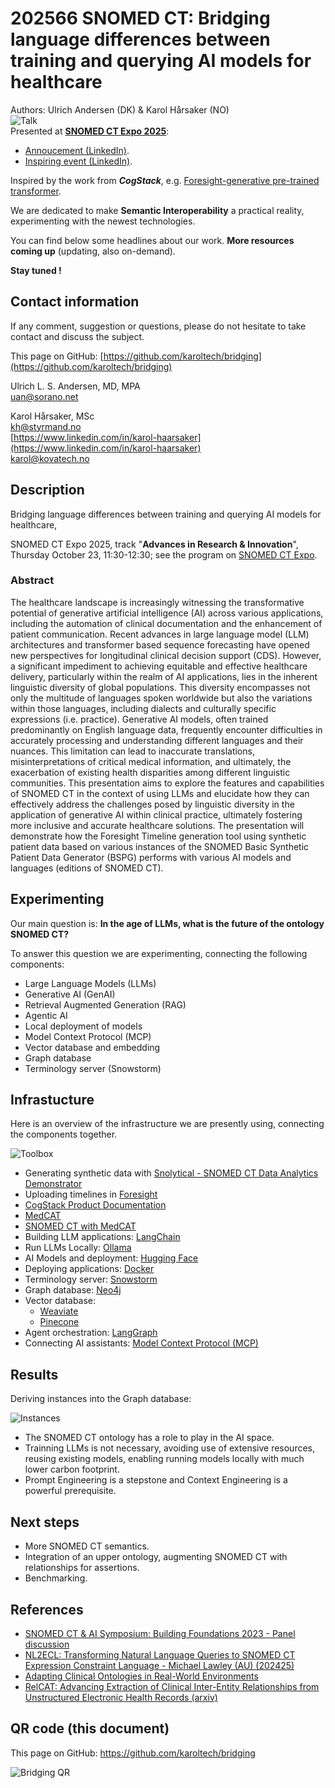 # 202566 SNOMED CT: Bridging language differences between training and querying AI models for healthcare
Authors: Ulrich Andersen (DK) & Karol Hårsaker (NO)  
![Talk](img/202566.png)  
Presented at **[SNOMED CT Expo 2025](https://www.snomed.org/snomedct-expo)**:    
 - [Annoucement (LinkedIn)](https://www.linkedin.com/posts/karol-haarsaker_glad-to-announce-that-ulrich-and-me-are-soon-activity-7383744474075533312-U9TE?utm_source=share&utm_medium=member_desktop&rcm=ACoAABO8_pwBxrQpts7ouQOxl1sjKiyspCKYTac).
 - [Inspiring event (LinkedIn)](https://www.linkedin.com/posts/karol-haarsaker_github-karoltechbridging-activity-7388550072902430720-wMeN?utm_source=share&utm_medium=member_desktop&rcm=ACoAABO8_pwBxrQpts7ouQOxl1sjKiyspCKYTac).
  
Inspired by the work from ***CogStack***, e.g. [Foresight-generative pre-trained transformer](https://youtu.be/O3LU2ZX0ziM?si=ldROGokUhMiF_vjk).  

We are dedicated to make **Semantic Interoperability** a practical reality, experimenting with the newest technologies.  
  
You can find below some headlines about our work. **More resources coming up** (updating, also on-demand).  

**Stay tuned !**  

## Contact information
If any comment, suggestion or questions, please do not hesitate to take contact and discuss the subject.  

This page on GitHub: [https://github.com/karoltech/bridging](https://github.com/karoltech/bridging)  

Ulrich L. S. Andersen, MD, MPA  
[uan@sorano.net](mailto:uan@sorano.net)  

Karol Hårsaker, MSc  
[kh@styrmand.no](mailto:kh@styrmand.no)   
[https://www.linkedin.com/in/karol-haarsaker](https://www.linkedin.com/in/karol-haarsaker)  
[karol@kovatech.no](mailto:karol@kovatech.no)  


## Description 

Bridging language differences between training and querying AI models for healthcare, 

SNOMED CT Expo 2025, track "**Advances in Research & Innovation**", Thursday October 23, 11:30-12:30; see the program on [SNOMED CT Expo](https://lnkd.in/dszmKMFu). 


### Abstract

The healthcare landscape is increasingly witnessing the transformative potential of generative artificial intelligence (AI) across various applications, including the automation of clinical documentation and the enhancement of patient communication. Recent advances in large language model (LLM) architectures and transformer based sequence forecasting have opened new perspectives for longitudinal clinical decision support (CDS). However, a significant impediment to achieving equitable and effective healthcare delivery, particularly within the realm of AI applications, lies in the inherent linguistic diversity of global populations. This diversity encompasses not only the multitude of languages spoken worldwide but also the variations within those languages, including dialects and culturally specific expressions (i.e. practice). Generative AI models, often trained predominantly on English language data, frequently encounter difficulties in accurately processing and understanding different languages and their nuances. This limitation can lead to inaccurate translations, misinterpretations of critical medical information, and ultimately, the exacerbation of existing health disparities among different linguistic communities. This presentation aims to explore the features and capabilities of SNOMED CT in the context of using LLMs and elucidate how they can effectively address the challenges posed by linguistic diversity in the application of generative AI within clinical practice, ultimately fostering more inclusive and accurate healthcare solutions. The presentation will demonstrate how the Foresight Timeline generation tool using synthetic patient data based on various instances of the SNOMED Basic Synthetic Patient Data Generator (BSPG) performs with various AI models and languages (editions of SNOMED CT).

## Experimenting  

Our main question is: **In the age of LLMs, what is the future of the ontology SNOMED CT?**

To answer this question we are experimenting, connecting the following components: 

- Large Language Models (LLMs)
- Generative AI (GenAI)
- Retrieval Augmented Generation (RAG)
- Agentic AI
- Local deployment of models
- Model Context Protocol (MCP)
- Vector database and embedding
- Graph database
- Terminology server (Snowstorm)

## Infrastucture 
Here is an overview of the infrastructure we are presently using, connecting the components together.  

![Toolbox](img/toolbox.png)  


- Generating synthetic data with [Snolytical - SNOMED CT Data Analytics Demonstrator](https://github.com/IHTSDO/health-data-analytics)  
- Uploading timelines in [Foresight](https://foresight.sites.er.kcl.ac.uk/)  
- [CogStack Product Documentation](https://cogstack.atlassian.net/wiki/spaces/COGDOC/pages/2406875137/CogStack+Product+Documentation)  
- [MedCAT](https://github.com/CogStack/MedCAT)  
- [SNOMED CT with MedCAT](https://htmlpreview.github.io/?https://github.com/CogStack/MedCATtutorials/blob/main/notebooks/specialised/Preprocessing_SNOMED_CT.html)  
- Building LLM applications: [LangChain](https://docs.langchain.com/oss/python/langchain/overview)  
- Run LLMs Locally: [Ollama](https://ollama.com/)  
- AI Models and deployment: [Hugging Face](https://huggingface.co/)  
- Deploying applications: [Docker](https://docs.docker.com/)  
- Terminology server: [Snowstorm]()  
- Graph database: [Neo4j](https://neo4j.com/docs/getting-started/data-modeling/tutorial-data-modeling/)  
- Vector database:  
    - [Weaviate](https://docs.weaviate.io/weaviate)  
    - [Pinecone](https://www.pinecone.io/)  
- Agent orchestration: [LangGraph](https://langchain-ai.github.io/langgraph/guides/)  
- Connecting AI assistants: [Model Context Protocol (MCP)](https://www.anthropic.com/news/model-context-protocol)  

## Results 

Deriving instances into the Graph database:   

![Instances](img/instances.png)
  
- The SNOMED CT ontology has a role to play in the AI space. 
- Trainning LLMs is not necessary, avoiding use of extensive resources, reusing existing models, enabling running models locally with much lower carbon footprint. 
- Prompt Engineering is a stepstone and Context Engineering is a powerful prerequisite. 

## Next steps 

- More SNOMED CT semantics. 
- Integration of an upper ontology, augmenting SNOMED CT with relationships for assertions. 
- Benchmarking. 

## References

- [SNOMED CT & AI Symposium: Building Foundations 2023 - Panel discussion](https://youtu.be/tYY5qBDP2o8?list=PLyEMmgWz-ul0drEs48nHaklNq2U8ZqtLP&t=2771)  
- [NL2ECL: Transforming Natural Language Queries to SNOMED CT Expression Constraint Language - Michael Lawley (AU) (202425)](https://www.youtube.com/watch?v=UXgow0VYSp8)  
- [Adapting Clinical Ontologies in Real-World Environments](https://pubmed.ncbi.nlm.nih.gov/20390048/)  
- [RelCAT: Advancing Extraction of Clinical Inter-Entity Relationships from Unstructured Electronic Health Records (arxiv)](https://arxiv.org/abs/2501.16077)  


## QR code (this document)

This page on GitHub: https://github.com/karoltech/bridging  
  
![Bridging QR](img/qr_bridging.png)  
